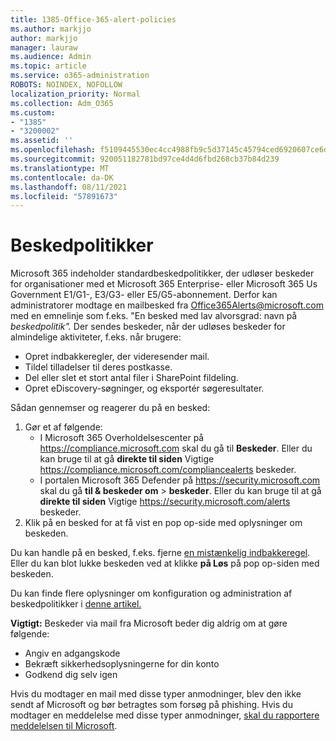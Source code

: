 ```yaml
---
title: 1385-Office-365-alert-policies
ms.author: markjjo
author: markjjo
manager: lauraw
ms.audience: Admin
ms.topic: article
ms.service: o365-administration
ROBOTS: NOINDEX, NOFOLLOW
localization_priority: Normal
ms.collection: Adm_O365
ms.custom:
- "1385"
- "3200002"
ms.assetid: ''
ms.openlocfilehash: f5109445530ec4cc4988fb9c5d37145c45794ced6920607ce6df85c6497c25ec
ms.sourcegitcommit: 920051182781bd97ce4d4d6fbd268cb37b84d239
ms.translationtype: MT
ms.contentlocale: da-DK
ms.lasthandoff: 08/11/2021
ms.locfileid: "57891673"
---
```

# <a name="alert-policies"></a>Beskedpolitikker

Microsoft 365 indeholder standardbeskedpolitikker, der udløser beskeder for organisationer med et Microsoft 365 Enterprise- eller Microsoft 365 Us Government E1/G1-, E3/G3- eller E5/G5-abonnement. [](https://docs.microsoft.com/microsoft-365/compliance/alert-policies#default-alert-policies) Derfor kan administratorer modtage en mailbesked fra Office365Alerts@microsoft.com med en emnelinje som f.eks. "En besked med lav alvorsgrad: navn på *beskedpolitik".* Der sendes beskeder, når der udløses beskeder for almindelige aktiviteter, f.eks. når brugere:

- Opret indbakkeregler, der videresender mail.
- Tildel tilladelser til deres postkasse.
- Del eller slet et stort antal filer i SharePoint fildeling.
- Opret eDiscovery-søgninger, og eksportér søgeresultater.

Sådan gennemser og reagerer du på en besked:

1. Gør et af følgende:
   - I Microsoft 365 Overholdelsescenter på <https://compliance.microsoft.com> skal du gå til **Beskeder**. Eller du kan bruge til at gå **direkte til siden** Vigtige <https://compliance.microsoft.com/compliancealerts> beskeder.
   - I portalen Microsoft 365 Defender på <https://security.microsoft.com> skal du gå **til & beskeder om** \> **beskeder**. Eller du kan bruge til at gå **direkte til siden** Vigtige <https://security.microsoft.com/alerts> beskeder.
2. Klik på en besked for at få vist en pop op-side med oplysninger om beskeden.

Du kan handle på en besked, f.eks. fjerne [en mistænkelig indbakkeregel](https://docs.microsoft.com/microsoft-365/security/office-365-security/responding-to-a-compromised-email-account). Eller du kan blot lukke beskeden ved at klikke **på Løs** på pop op-siden med beskeden.

Du kan finde flere oplysninger om konfiguration og administration af beskedpolitikker i [denne artikel.](https://docs.microsoft.com/microsoft-365/compliance/alert-policies)

**Vigtigt:** Beskeder via mail fra Microsoft beder dig aldrig om at gøre følgende:

- Angiv en adgangskode
- Bekræft sikkerhedsoplysningerne for din konto
- Godkend dig selv igen

Hvis du modtager en mail med disse typer anmodninger, blev den ikke sendt af Microsoft og bør betragtes som forsøg på phishing. Hvis du modtager en meddelelse med disse typer anmodninger, [skal du rapportere meddelelsen til Microsoft](https://docs.microsoft.com/microsoft-365/security/office-365-security/report-junk-email-messages-to-microsoft).

